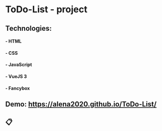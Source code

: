 # ToDo-List - project

## Technologies:
#### - HTML
#### - CSS 
#### - JavaScript
#### - VueJS 3
#### - Fancybox

## Demo: https://alena2020.github.io/ToDo-List/
## 📋
